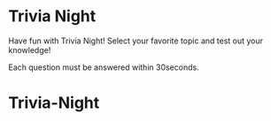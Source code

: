 # Trivia Night

Have fun with Trivia Night! Select your favorite topic and test out your knowledge!

Each question must be answered within 30seconds.

# Trivia-Night
